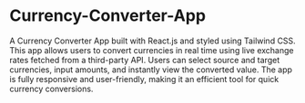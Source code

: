 # Currency-Converter-App
A Currency Converter App built with React.js and styled using Tailwind CSS.
This app allows users to convert currencies in real time using live exchange rates fetched from a third-party API. Users can select source and target currencies, input amounts, and instantly view the converted value. The app is fully responsive and user-friendly, making it an efficient tool for quick currency conversions.
